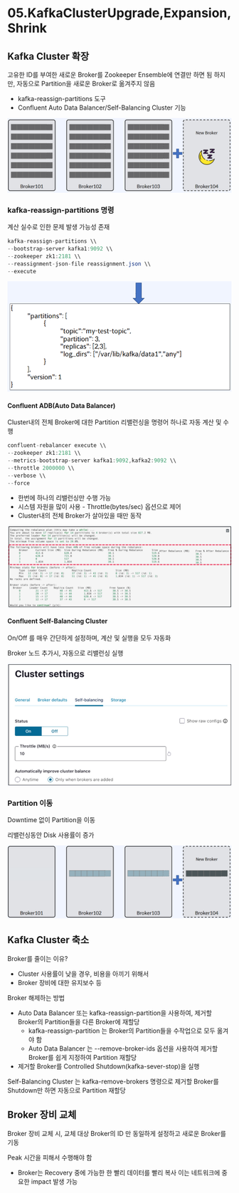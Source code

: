 # 05.KafkaClusterUpgrade,Expansion,Shrink

## Kafka Cluster 확장

고유한 ID를 부여한 새로운 Broker를 Zookeeper Ensemble에 연결만 하면 됨 하지만, 자동으로 Partition을 새로운 Broker로 옮겨주지 않음

* kafka-reassign-partitions 도구
* Confluent Auto Data Balancer/Self-Balancing Cluster 기능

![](<../../../../.gitbook/assets/image (42).png>)

### kafka-reassign-partitions 명령

계산 실수로 인한 문제 발생 가능성 존재

```java
kafka-reassign-partitions \\
--bootstrap-server kafka1:9092 \\
--zookeeper zk1:2181 \\
--reassignment-json-file reassignment.json \\
--execute
```

![](<../../../../.gitbook/assets/image (33).png>)

#### Confluent ADB(Auto Data Balancer)

Cluster내의 전체 Broker에 대한 Partition 리밸런싱을 명령어 하나로 자동 계산 및 수행

```java
confluent-rebalancer execute \\
--zookeeper zk1:2181 \\
--metrics-bootstrap-server kafka1:9092,kafka2:9092 \\
--throttle 2000000 \\
--verbose \\
--force
```

* 한번에 하나의 리밸런싱만 수행 가능
* 시스템 자원을 많이 사용 - Throttle(bytes/sec) 옵션으로 제어
* Cluster내의 전체 Broker가 살아있을 때만 동작

![](<../../../../.gitbook/assets/image (13).png>)

#### Confluent Self-Balancing Cluster

On/Off 를 매우 간단하게 설정하며, 계산 및 실행을 모두 자동화

Broker 노드 추가시, 자동으로 리밸런싱 실행

![](<../../../../.gitbook/assets/image (4) (1).png>)

### Partition 이동

Downtime 없이 Partition을 이동

리밸런싱동안 Disk 사용률이 증가

![](<../../../../.gitbook/assets/image (7) (1).png>)

## Kafka Cluster 축소

Broker를 줄이는 이유?

* Cluster 사용률이 낮을 경우, 비용을 아끼기 위해서
* Broker 장비에 대한 유지보수 등

Broker 해제하는 방법

* Auto Data Balancer 또는 kafka-reassign-partition을 사용하여, 제거할 Broker의 Partition들을 다른 Broker에 재할당
  * kafka-reassign-partition 는 Broker의 Partition들을 수작업으로 모두 옮겨야 함
  * Auto Data Balancer 는 --remove-broker-ids 옵션을 사용하여 제거할 Broker를 쉽게 지정하여 Partition 재할당
* 제거할 Broker를 Controlled Shutdown(kafka-sever-stop)을 실행

Self-Balancing Cluster 는 kafka-remove-brokers 명령으로 제거할 Broker를 Shutdown만 하면 자동으로 Partition 재할당

## Broker 장비 교체

Broker 장비 교체 시, 교체 대상 Broker의 ID 만 동일하게 설정하고 새로운 Broker를 기동

Peak 시간을 피해서 수행해야 함

* Broker는 Recovery 중에 가능한 한 빨리 데이터를 빨리 복사 이는 네트워크에 중요한 impact 발생 가능
